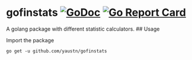 # gofinstats [![GoDoc](https://godoc.org/github.com/yaustn/gofinstats?status.svg)](https://godoc.org/github.com/yaustn/gofinstats) [![Go Report Card](https://goreportcard.com/badge/github.com/yaustn/gofinstats)](https://goreportcard.com/report/github.com/yaustn/gofinstats)

A golang package with different statistic calculators. ## Usage

Import the package
```
go get -u github.com/yaustn/gofinstats
```
